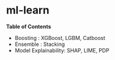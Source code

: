 # ml-learn

**Table of Contents**

- Boosting : XGBoost, LGBM, Catboost
- Ensemble : Stacking
- Model Explainability: SHAP, LIME, PDP

